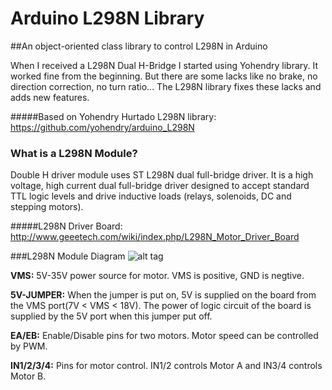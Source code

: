 # Arduino L298N Library
##An object-oriented class library to control L298N in Arduino

When I received a L298N Dual H-Bridge I started using Yohendry
library. It worked fine from the beginning. But there are some
lacks like no brake, no direction correction, no turn ratio...
The L298N library fixes these lacks and adds new features.

#####Based on Yohendry Hurtado L298N library: https://github.com/yohendry/arduino_L298N


### What is a L298N Module?
Double H driver module uses ST L298N dual full-bridge driver.
It is a high voltage, high current dual full-bridge driver
designed to accept standard TTL logic levels and drive
inductive loads (relays, solenoids, DC and stepping
motors).

#####L298N Driver Board: http://www.geeetech.com/wiki/index.php/L298N_Motor_Driver_Board


###L298N Module Diagram
![alt tag](http://www.geeetech.com/wiki/images/a/a5/L298N_diagram1.jpg)

**VMS:** 5V-35V power source for motor. VMS is positive, GND is negtive.

**5V-JUMPER:** When the jumper is put on, 5V is supplied on the board from
the VMS port(7V < VMS < 18V). The power of logic circuit of the board is
supplied by the 5V port when this jumper put off.

**EA/EB:** Enable/Disable pins for two motors. Motor speed can be controlled
by PWM.

**IN1/2/3/4:** Pins for motor control. IN1/2 controls Motor A and IN3/4
controls Motor B.
